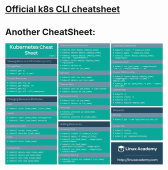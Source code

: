 # [Official k8s CLI cheatsheet](https://kubernetes.io/docs/reference/kubectl/cheatsheet/)  

# Another CheatSheet:
![k8s-commands](https://github.com/SunnyOswal/prep/blob/master/images/k8s-cmd.PNG)
